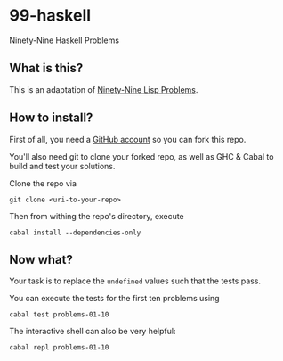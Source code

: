 99-haskell
==========

Ninety-Nine Haskell Problems

## What is this?

This is an adaptation of [Ninety-Nine Lisp Problems](http://www.ic.unicamp.br/~meidanis/courses/mc336/2006s2/funcional/L-99_Ninety-Nine_Lisp_Problems.html).

## How to install?

First of all, you need a [GitHub account](https://github.com/) so you can fork this repo.

You'll also need git to clone your forked repo, as well as GHC & Cabal to build and test your solutions.

Clone the repo via
```
git clone <uri-to-your-repo>
```

Then from withing the repo's directory, execute
```
cabal install --dependencies-only
```

## Now what?

Your task is to replace the ```undefined``` values such that the tests pass.

You can execute the tests for the first ten problems using
```
cabal test problems-01-10
```

The interactive shell can also be very helpful:
```
cabal repl problems-01-10
```
